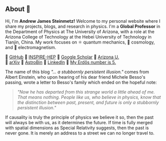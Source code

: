 ## About 🔭

Hi, I'm **Andrew James Steinmetz!** Welcome to my personal website where I share my projects, blogs, and research in physics. I'm a **Global Professor** in the Department of Physics at The University of Arizona, with a role at the Arizona College of Technology at the Hebei University of Technology in Tianjin, China. My work focuses on ⚛ quantum mechanics, 🌌 cosmology, and 🧲 electromagnetism.

🔗 [GitHub](https://github.com/ajsteinmetz) 🔗 [INSPIRE-HEP](https://inspirehep.net/authors/1796313) 🔗 [Google Scholar](https://scholar.google.com/citations?user=fJBK1GIAAAAJ) 🔗 [Arizona U.](https://w3.physics.arizona.edu/person/andrew-steinmetz)  
🔗 [arXiv](https://arxiv.org/a/steinmetz_a_1.html) 🔗 [AstroBin](https://www.astrobin.com/users/djinn/) 🔗 [LinkedIn](https://www.linkedin.com/in/ajsteinmetz/) 🔗 [My Erdős number is 5.](https://mathscinet.ams.org/mathscinet/freetools/collab-dist?source=1443426&target=189017)

The name of this blog _"... a stubbornly persistent illusion."_ comes from Albert Einstein, who upon hearing of his dear friend Michele Besso's passing, wrote a letter to Besso's family which ended on the hopeful note: 

> _"Now he has departed from this strange world a little ahead of me. That means nothing. People like us, who believe in physics, know that the distinction between past, present, and future is only a stubbornly persistent illusion."_

If causality is truly the principle of physics we believe it so, then the past will always be with us, as it determines the future. If time is fully merged with spatial dimensions as Special Relativity suggests, then the past is never gone. It is merely an address to a street we can no longer travel to.
